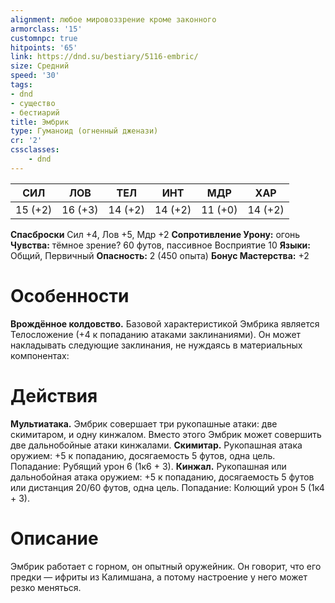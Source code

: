 ```yaml
---
alignment: любое мировоззрение кроме законного
armorclass: '15'
customnpc: true
hitpoints: '65'
link: https://dnd.su/bestiary/5116-embric/
size: Средний
speed: '30'
tags:
- dnd
- существо
- бестиарий
title: Эмбрик
type: Гуманоид (огненный дженази)
cr: '2'
cssclasses:
    - dnd
---
```



| СИЛ | ЛОВ | ТЕЛ | ИНТ | МДР | ХАР |
|---|---|---|---|---|---|
| 15 (+2) | 16 (+3) | 14 (+2) | 14 (+2) | 11 (+0) | 14 (+2) |
**Спасброски** Сил +4, Лов +5, Мдр +2
**Сопротивление Урону:** огонь
**Чувства:** тёмное зрение? 60 футов, пассивное Восприятие 10
**Языки:** Общий, Первичный
**Опасность:** 2 (450 опыта)
**Бонус Мастерства:** +2


# Особенности
**Врождённое колдовство.** Базовой характеристикой Эмбрика является Телосложение (+4 к попаданию атаками заклинаниями). Он может накладывать следующие заклинания, не нуждаясь в материальных компонентах:


# Действия
**Мультиатака.** Эмбрик совершает три рукопашные атаки: две скимитаром, и одну кинжалом. Вместо этого Эмбрик может совершить две дальнобойные атаки кинжалами.
**Скимитар.** Рукопашная атака оружием: +5 к попаданию, досягаемость 5 футов, одна цель. Попадание: Рубящий урон 6 (1к6 + 3).
**Кинжал.** Рукопашная или дальнобойная атака оружием: +5 к попаданию, досягаемость 5 футов или дистанция 20/60 футов, одна цель. Попадание: Колющий урон 5 (1к4 + 3).


# Описание
Эмбрик работает с горном, он опытный оружейник. Он говорит, что его предки — ифриты из Калимшана, а потому настроение у него может резко меняться.